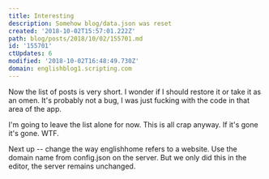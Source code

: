 ```yaml
---
title: Interesting
description: Somehow blog/data.json was reset
created: '2018-10-02T15:57:01.222Z'
path: blog/posts/2018/10/02/155701.md
id: '155701'
ctUpdates: 6
modified: '2018-10-02T16:48:49.730Z'
domain: englishblog1.scripting.com
---
```

Now the list of posts is very short. I wonder if I should restore it or take it as an omen. It's probably not a bug, I was just fucking with the code in that area of the app.

I'm going to leave the list alone for now. This is all crap anyway. If it's gone it's gone. WTF.

Next up -- change the way englishhome refers to a website. Use the domain name from config.json on the server. But we only did this in the editor, the server remains unchanged.